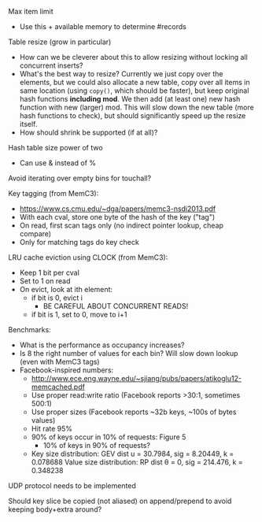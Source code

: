 Max item limit
  - Use this + available memory to determine #records

Table resize (grow in particular)
  - How can we be cleverer about this to allow resizing without locking
    all concurrent inserts?
  - What's the best way to resize?
    Currently we just copy over the elements, but we could also allocate
    a new table, copy over all items in same location (using `copy()`,
    which should be faster), but keep original hash functions
    **including mod**. We then add (at least one) new hash function with
    new (larger) mod. This will slow down the new table (more hash
    functions to check), but should significantly speed up the resize
    itself.
  - How should shrink be supported (if at all)?

Hash table size power of two
  - Can use & instead of %

Avoid iterating over empty bins for touchall?

Key tagging (from MemC3):
  - https://www.cs.cmu.edu/~dga/papers/memc3-nsdi2013.pdf
  - With each cval, store one byte of the hash of the key ("tag")
  - On read, first scan tags only (no indirect pointer lookup, cheap compare)
  - Only for matching tags do key check

LRU cache eviction using CLOCK (from MemC3):
  - Keep 1 bit per cval
  - Set to 1 on read
  - On evict, look at ith element:
     - if bit is 0, evict i
       - BE CAREFUL ABOUT CONCURRENT READS!
     - if bit is 1, set to 0, move to i+1

Benchmarks:
  - What is the performance as occupancy increases?
  - Is 8 the right number of values for each bin? Will slow down lookup
    (even with MemC3 tags)
  - Facebook-inspired numbers:
    - http://www.ece.eng.wayne.edu/~sjiang/pubs/papers/atikoglu12-memcached.pdf
    - Use proper read:write ratio (Facebook reports >30:1, sometimes 500:1)
    - Use proper sizes (Facebook reports ~32b keys, ~100s of bytes values)
    - Hit rate 95%
    - 90% of keys occur in 10% of requests: Figure 5
      - 10% of keys in 90% of requests?
    - Key size distribution: GEV dist u = 30.7984, sig = 8.20449, k = 0.078688
      Value size distribution: RP dist θ = 0, sig = 214.476, k = 0.348238

UDP protocol needs to be implemented

Should key slice be copied (not aliased) on append/prepend to avoid keeping
body+extra around?
